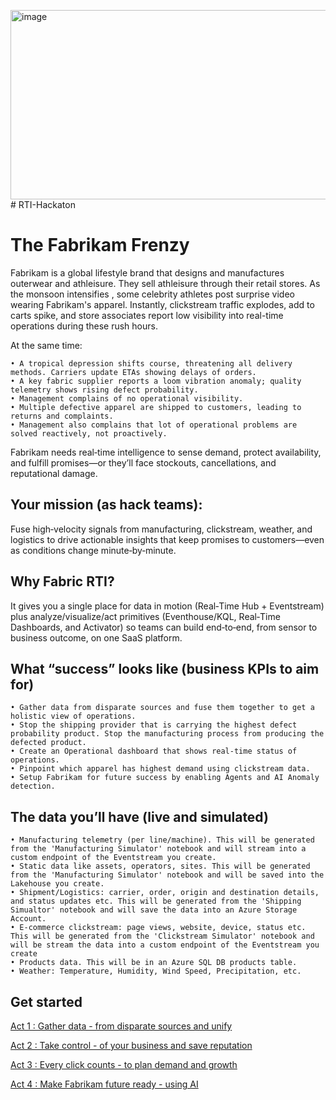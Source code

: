 <img width="2665" height="303" alt="image" src="https://github.com/user-attachments/assets/0d962d97-6940-438b-86cc-72cb834ee341" /># RTI-Hackaton
# The Fabrikam Frenzy

Fabrikam is a global lifestyle brand that designs and manufactures outerwear and athleisure. They sell athleisure through their retail stores. As the monsoon intensifies , some celebrity athletes post surprise video wearing Fabrikam's apparel. Instantly, clickstream traffic explodes, add to carts spike, and store associates report low visibility into real-time operations during these rush hours.

At the same time:
	
 	• A tropical depression shifts course, threatening all delivery methods. Carriers update ETAs showing delays of orders.
	• A key fabric supplier reports a loom vibration anomaly; quality telemetry shows rising defect probability.
	• Management complains of no operational visibility.
	• Multiple defective apparel are shipped to customers, leading to returns and complaints.
	• Management also complains that lot of operational problems are solved reactively, not proactively.

Fabrikam needs real‑time intelligence to sense demand, protect availability, and fulfill promises—or they’ll face stockouts, cancellations, and reputational damage.
## Your mission (as hack teams): 
Fuse high‑velocity signals from manufacturing, clickstream, weather, and logistics to drive actionable insights that keep promises to customers—even as conditions change minute‑by‑minute.
## Why Fabric RTI? 
It gives you a single place for data in motion (Real‑Time Hub + Eventstream) plus analyze/visualize/act primitives (Eventhouse/KQL, Real‑Time Dashboards, and Activator) so teams can build end‑to‑end, from sensor to business outcome, on one SaaS platform.

## What “success” looks like (business KPIs to aim for)
	• Gather data from disparate sources and fuse them together to get a holistic view of operations.
	• Stop the shipping provider that is carrying the highest defect probability product. Stop the manufacturing process from producing the defected product.
	• Create an Operational dashboard that shows real-time status of operations.
 	• Pinpoint which apparel has highest demand using clickstream data.
	• Setup Fabrikam for future success by enabling Agents and AI Anomaly detection.

## The data you’ll have (live and simulated)
	• Manufacturing telemetry (per line/machine). This will be generated from the 'Manufacturing Simulator' notebook and will stream into a custom endpoint of the Eventstream you create.
	• Static data like assets, operators, sites. This will be generated from the 'Manufacturing Simulator' notebook and will be saved into the Lakehouse you create.
	• Shipment/Logistics: carrier, order, origin and destination details, and status updates etc. This will be generated from the 'Shipping Simualtor' notebook and will save the data into an Azure Storage Account.
	• E‑commerce clickstream: page views, website, device, status etc. This will be generated from the 'Clickstream Simulator' notebook and will be stream the data into a custom endpoint of the Eventstream you create
 	• Products data. This will be in an Azure SQL DB products table.
	• Weather: Temperature, Humidity, Wind Speed, Precipitation, etc. 
	
## Get started
[Act 1 : Gather data - from disparate sources and unify](https://github.com/L400-RTI/RTI-Hackaton/tree/main/Act%201%20-%20Gather%20data)

[Act 2 : Take control - of your business and save reputation](https://github.com/L400-RTI/RTI-Hackaton/tree/main/Act%202%20-%20Take%20control)

[Act 3 : Every click counts - to plan demand and growth](https://github.com/L400-RTI/RTI-Hackaton/tree/main/Act%203%20-%20Every%20click%20counts)

[Act 4 : Make Fabrikam future ready - using AI](https://github.com/L400-RTI/RTI-Hackaton/tree/main/Act%204%20-%20Make%20Fabrikam%20future%20ready)
